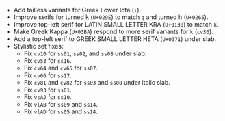 * Add tailless variants for Greek Lower Iota (`ι`).
* Improve serifs for turned k (`U+029E`) to match `q` and turned h (`U+0265`).
* Improve top-left serif for LATIN SMALL LETTER KRA (`U+0138`) to match `k`.
* Make Greek Kappa (`U+03BA`) respond to more serif variants for `k` (`cv36`).
* Add a top-left serif to GREEK SMALL LETTER HETA (`U+0371`) under slab.
* Stylistic set fixes:
  - Fix `cv10` for `ss01`, `ss02`, and `ss08` under slab.
  - Fix `cv53` for `ss16`.
  - Fix `cv64` and `cv65` for `ss07`.
  - Fix `cv66` for `ss17`.
  - Fix `cv81` and `cv82` for `ss03` and `ss08` under italic slab.
  - Fix `cv93` for `ss01`.
  - Fix `vsAJ` for `ss10`.
  - Fix `vlAB` for `ss09` and `ss14`.
  - Fix `vlAD` for `ss05` and `ss14`.
